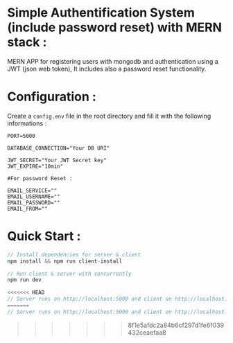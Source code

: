 # Simple Authentification System (include password reset) with MERN stack : 

MERN APP for registering users with mongodb and authentication using a JWT (json web token), It includes also a password reset functionality.



# Configuration :
Create a ```config.env``` file in the root directory and fill it with the following informations :

```
PORT=5000

DATABASE_CONNECTION="Your DB URI"

JWT_SECRET="Your JWT Secret key"
JWT_EXPIRE="10min"

#For password Reset :

EMAIL_SERVICE=""
EMAIL_USERNAME=""
EMAIL_PASSWORD=""
EMAIL_FROM=""
```

# Quick Start :
```Javascript
// Install dependencies for server & client
npm install && npm run client-install

// Run client & server with concurrently
npm run dev

<<<<<<< HEAD
// Server runs on http://localhost:5000 and client on http://localhost:3000       
=======
// Server runs on http://localhost:5000 and client on http://localhost:3000
```
>>>>>>> 8f1e5afdc2a84b6cf297d1fe6f039432ceaefaa8
